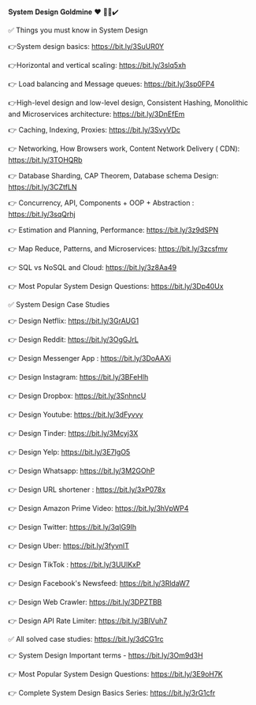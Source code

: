 𝐒𝐲𝐬𝐭𝐞𝐦 𝐃𝐞𝐬𝐢𝐠𝐧 𝐆𝐨𝐥𝐝𝐦𝐢𝐧𝐞 ❤️ 🙌🏻✔️

✅ Things you must know in System Design

👉System design basics: https://bit.ly/3SuUR0Y

👉Horizontal and vertical scaling: https://bit.ly/3slq5xh

👉 Load balancing and Message queues: https://bit.ly/3sp0FP4

👉High-level design and low-level design, Consistent Hashing, Monolithic and Microservices architecture: https://bit.ly/3DnEfEm

👉 Caching, Indexing, Proxies: https://bit.ly/3SvyVDc

👉 Networking, How Browsers work, Content Network Delivery ( CDN): https://bit.ly/3TOHQRb

👉 Database Sharding, CAP Theorem, Database schema Design: https://bit.ly/3CZtfLN

👉 Concurrency, API, Components + OOP + Abstraction : https://bit.ly/3sqQrhj

👉 Estimation and Planning, Performance: https://bit.ly/3z9dSPN

👉 Map Reduce, Patterns, and Microservices: https://bit.ly/3zcsfmv

👉 SQL vs NoSQL and Cloud: https://bit.ly/3z8Aa49

👉 Most Popular System Design Questions: https://bit.ly/3Dp40Ux

✅ System Design Case Studies

👉 Design Netflix: https://bit.ly/3GrAUG1

👉 Design Reddit: https://bit.ly/3OgGJrL

👉 Design Messenger App : https://bit.ly/3DoAAXi

👉 Design Instagram: https://bit.ly/3BFeHlh

👉 Design Dropbox: https://bit.ly/3SnhncU

👉 Design Youtube: https://bit.ly/3dFyvvy

👉 Design Tinder: https://bit.ly/3Mcyj3X

👉 Design Yelp: https://bit.ly/3E7IgO5

👉 Design Whatsapp: https://bit.ly/3M2GOhP

👉 Design URL shortener : https://bit.ly/3xP078x

👉 Design Amazon Prime Video: https://bit.ly/3hVpWP4

👉 Design Twitter: https://bit.ly/3qIG9Ih

👉 Design Uber: https://bit.ly/3fyvnlT

👉 Design TikTok : https://bit.ly/3UUlKxP

👉 Design Facebook's Newsfeed: https://bit.ly/3RldaW7

👉 Design Web Crawler: https://bit.ly/3DPZTBB

👉 Design API Rate Limiter: https://bit.ly/3BIVuh7

✅ All solved case studies: https://bit.ly/3dCG1rc

👉 System Design Important terms - https://bit.ly/3Om9d3H

👉 Most Popular System Design Questions: https://bit.ly/3E9oH7K

👉 Complete System Design Basics Series: https://bit.ly/3rG1cfr


